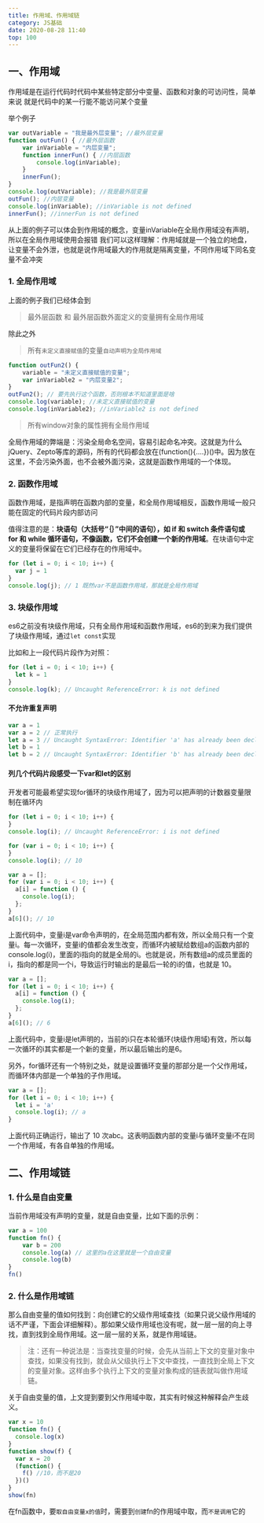 ```yaml
---
title: 作用域、作用域链
category: JS基础
date: 2020-08-28 11:40
top: 100
---
```


## 一、作用域

作用域是在运行代码时代码中某些特定部分中变量、函数和对象的可访问性，简单来说 就是代码中的某一行能不能访问某个变量

举个例子
```js
var outVariable = "我是最外层变量"; //最外层变量
function outFun() { //最外层函数
    var inVariable = "内层变量";
    function innerFun() { //内层函数
        console.log(inVariable);
    }
    innerFun();
}
console.log(outVariable); //我是最外层变量
outFun(); //内层变量
console.log(inVariable); //inVariable is not defined
innerFun(); //innerFun is not defined
```
从上面的例子可以体会到作用域的概念，变量inVariable在全局作用域没有声明，所以在全局作用域使用会报错
我们可以这样理解：作用域就是一个独立的地盘，让变量不会外泄，也就是说作用域最大的作用就是隔离变量，不同作用域下同名变量不会冲突

### 1. 全局作用域

上面的例子我们已经体会到 
> 最外层函数 和 最外层函数外面定义的变量拥有全局作用域

除此之外
> 所有`未定义直接赋值`的变量`自动声明为全局作用域`

```js
function outFun2() {
    variable = "未定义直接赋值的变量";
    var inVariable2 = "内层变量2";
}
outFun2(); // 要先执行这个函数，否则根本不知道里面是啥
console.log(variable); //未定义直接赋值的变量
console.log(inVariable2); //inVariable2 is not defined
```
> 所有window对象的属性拥有全局作用域

全局作用域的弊端是：污染全局命名空间，容易引起命名冲突。这就是为什么jQuery、Zepto等库的源码，所有的代码都会放在(function(){....})()中。因为放在这里，不会污染外面，也不会被外面污染，这就是函数作用域的一个体现。

### 2. 函数作用域

函数作用域，是指声明在函数内部的变量，和全局作用域相反，函数作用域一般只能在固定的代码片段内部访问

值得注意的是：**块语句（大括号“｛｝”中间的语句），如 if 和 switch 条件语句或 for 和 while 循环语句，不像函数，它们不会创建一个新的作用域**。在块语句中定义的变量将保留在它们已经存在的作用域中。

```js
for (let i = 0; i < 10; i++) {
  var j = 1
}
console.log(j); // 1 既然var不是函数作用域，那就是全局作用域
```

### 3. 块级作用域

es6之前没有块级作用域，只有全局作用域和函数作用域，es6的到来为我们提供了块级作用域，通过`let const`实现

比如和上一段代码片段作为对照：

```js
for (let i = 0; i < 10; i++) {
  let k = 1
}
console.log(k); // Uncaught ReferenceError: k is not defined
```

#### 不允许重复声明
```js
var a = 1
var a = 2 // 正常执行
let a = 3 // Uncaught SyntaxError: Identifier 'a' has already been declared
let b = 1
let b = 2 // Uncaught SyntaxError: Identifier 'b' has already been declared
```


#### 列几个代码片段感受一下var和let的区别

开发者可能最希望实现for循环的块级作用域了，因为可以把声明的计数器变量限制在循环内

```js
for (let i = 0; i < 10; i++) {
}
console.log(i); // Uncaught ReferenceError: i is not defined
```

```js
for (var i = 0; i < 10; i++) {
}
console.log(i); // 10
```


```js
var a = [];
for (var i = 0; i < 10; i++) {
  a[i] = function () {
    console.log(i);
  };
}
a[6](); // 10
```
上面代码中，变量i是var命令声明的，在全局范围内都有效，所以全局只有一个变量i。每一次循环，变量i的值都会发生改变，而循环内被赋给数组a的函数内部的console.log(i)，里面的i指向的就是全局的i。也就是说，所有数组a的成员里面的i，指向的都是同一个i，导致运行时输出的是最后一轮的i的值，也就是 10。

```js
var a = [];
for (let i = 0; i < 10; i++) {
  a[i] = function () {
    console.log(i);
  };
}
a[6](); // 6
```
上面代码中，变量i是let声明的，当前的i只在本轮循环(块级作用域)有效，所以每一次循环的i其实都是一个新的变量，所以最后输出的是6。

另外，for循环还有一个特别之处，就是设置循环变量的那部分是一个父作用域，而循环体内部是一个单独的子作用域。

```js
var a = [];
for (let i = 0; i < 10; i++) {
  let i = 'a'
  console.log(i); // a
}
```

上面代码正确运行，输出了 10 次abc。这表明函数内部的变量i与循环变量i不在同一个作用域，有各自单独的作用域。

## 二、作用域链

### 1. 什么是自由变量

当前作用域没有声明的变量，就是自由变量，比如下面的示例：

```js
var a = 100
function fn() {
    var b = 200
    console.log(a) // 这里的a在这里就是一个自由变量
    console.log(b)
}
fn()
```

### 2. 什么是作用域链

那么自由变量的值如何找到：向创建它的父级作用域查找（如果只说父级作用域的话不严谨，下面会详细解释）。那如果父级作用域也没有呢，就一层一层的向上寻找，直到找到全局作用域。这一层一层的关系，就是作用域链。

> 注：还有一种说法是：当查找变量的时候，会先从当前上下文的变量对象中查找，如果没有找到，就会从父级执行上下文中查找，一直找到全局上下文的变量对象。这样由多个执行上下文的变量对象构成的链表就叫做作用域链。

关于自由变量的值，上文提到要到父作用域中取，其实有时候这种解释会产生歧义。

```js
var x = 10
function fn() {
  console.log(x)
}
function show(f) {
  var x = 20
  (function() {
    f() //10，而不是20
  })()
}
show(fn)
```
在fn函数中，要`取自由变量x的值`时，需要到`创建`fn的作用域中取，而`不是调用`它的

